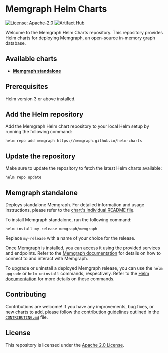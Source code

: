 # Memgraph Helm Charts
[![License: Apache-2.0](https://img.shields.io/github/license/memgraph/helm-charts)](https://github.com/memgraph/helm-charts/blob/main/LICENSE)
[![Artifact Hub](https://img.shields.io/endpoint?url=https://artifacthub.io/badge/repository/memgraph)](https://artifacthub.io/packages/search?repo=memgraph)

Welcome to the Memgraph Helm Charts repository. This repository provides Helm charts for deploying Memgraph, an open-source in-memory graph database.

## Available charts
- [**Memgraph standalone**](#memgraph-standalone)

## Prerequisites
Helm version 3 or above installed.

## Add the Helm repository
Add the Memgraph Helm chart repository to your local Helm setup by running the following command:

```
helm repo add memgraph https://memgraph.github.io/helm-charts
```

## Update the repository
Make sure to update the repository to fetch the latest Helm charts available:

```
helm repo update
```

## Memgraph standalone
Deploys standalone Memgraph.
For detailed information and usage instructions, please refer to the [chart's individual README file](./charts/memgraph/README.md).

To install Memgraph standalone, run the following command:

```
helm install my-release memgraph/memgraph
```
Replace `my-release` with a name of your choice for the release.


Once Memgraph is installed, you can access it using the provided services and endpoints. Refer to the [Memgraph documentation](https://memgraph.com/docs/memgraph/connect-to-memgraph) for details on how to connect to and interact with Memgraph.

To upgrade or uninstall a deployed Memgraph release, you can use the `helm upgrade` or `helm uninstall` commands, respectively. Refer to the [Helm documentation](https://helm.sh/docs/) for more details on these commands.

## Contributing
Contributions are welcome! If you have any improvements, bug fixes, or new charts to add, please follow the contribution guidelines outlined in the [`CONTRIBUTING.md`](https://github.com/memgraph/helm-charts/blob/main/CONTRIBUTING.md) file.

## License
This repository is licensed under the [Apache 2.0 License](https://github.com/memgraph/helm-charts/blob/main/LICENSE). 
